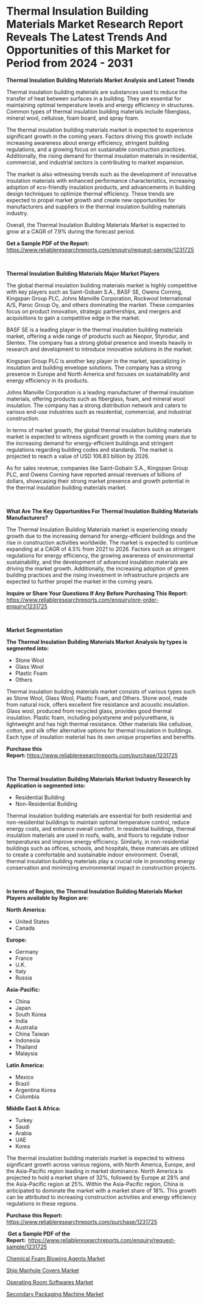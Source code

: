 <p><h1>Thermal Insulation Building Materials Market Research Report Reveals The Latest Trends And Opportunities of this Market for Period from 2024 - 2031</h1></p><p><strong>Thermal Insulation Building Materials Market Analysis and Latest Trends</strong></p>
<p><p>Thermal insulation building materials are substances used to reduce the transfer of heat between surfaces in a building. They are essential for maintaining optimal temperature levels and energy efficiency in structures. Common types of thermal insulation building materials include fiberglass, mineral wool, cellulose, foam board, and spray foam.</p><p>The thermal insulation building materials market is expected to experience significant growth in the coming years. Factors driving this growth include increasing awareness about energy efficiency, stringent building regulations, and a growing focus on sustainable construction practices. Additionally, the rising demand for thermal insulation materials in residential, commercial, and industrial sectors is contributing to market expansion.</p><p>The market is also witnessing trends such as the development of innovative insulation materials with enhanced performance characteristics, increasing adoption of eco-friendly insulation products, and advancements in building design techniques to optimize thermal efficiency. These trends are expected to propel market growth and create new opportunities for manufacturers and suppliers in the thermal insulation building materials industry.</p><p>Overall, the Thermal Insulation Building Materials Market is expected to grow at a CAGR of 7.9% during the forecast period.</p></p>
<p><strong>Get a Sample PDF of the Report:&nbsp;</strong> <a href="https://www.reliableresearchreports.com/enquiry/request-sample/1231725">https://www.reliableresearchreports.com/enquiry/request-sample/1231725</a></p>
<p>&nbsp;</p>
<p><strong>Thermal Insulation Building Materials Major Market Players</strong></p>
<p><p>The global thermal insulation building materials market is highly competitive with key players such as Saint-Gobain S.A., BASF SE, Owens Corning, Kingspan Group PLC, Johns Manville Corporation, Rockwool International A/S, Paroc Group Oy, and others dominating the market. These companies focus on product innovation, strategic partnerships, and mergers and acquisitions to gain a competitive edge in the market.</p><p>BASF SE is a leading player in the thermal insulation building materials market, offering a wide range of products such as Neopor, Styrodur, and Slentex. The company has a strong global presence and invests heavily in research and development to introduce innovative solutions in the market.</p><p>Kingspan Group PLC is another key player in the market, specializing in insulation and building envelope solutions. The company has a strong presence in Europe and North America and focuses on sustainability and energy efficiency in its products.</p><p>Johns Manville Corporation is a leading manufacturer of thermal insulation materials, offering products such as fiberglass, foam, and mineral wool insulation. The company has a strong distribution network and caters to various end-use industries such as residential, commercial, and industrial construction.</p><p>In terms of market growth, the global thermal insulation building materials market is expected to witness significant growth in the coming years due to the increasing demand for energy-efficient buildings and stringent regulations regarding building codes and standards. The market is projected to reach a value of USD 106.83 billion by 2026.</p><p>As for sales revenue, companies like Saint-Gobain S.A., Kingspan Group PLC, and Owens Corning have reported annual revenues of billions of dollars, showcasing their strong market presence and growth potential in the thermal insulation building materials market.</p></p>
<p>&nbsp;</p>
<p><strong>What Are The Key Opportunities For Thermal Insulation Building Materials Manufacturers?</strong></p>
<p><p>The Thermal Insulation Building Materials market is experiencing steady growth due to the increasing demand for energy-efficient buildings and the rise in construction activities worldwide. The market is expected to continue expanding at a CAGR of 4.5% from 2021 to 2026. Factors such as stringent regulations for energy efficiency, the growing awareness of environmental sustainability, and the development of advanced insulation materials are driving the market growth. Additionally, the increasing adoption of green building practices and the rising investment in infrastructure projects are expected to further propel the market in the coming years.</p></p>
<p><strong>Inquire or Share Your Questions If Any Before Purchasing This Report:</strong> <a href="https://www.reliableresearchreports.com/enquiry/pre-order-enquiry/1231725">https://www.reliableresearchreports.com/enquiry/pre-order-enquiry/1231725</a></p>
<p>&nbsp;</p>
<p><strong>Market Segmentation</strong></p>
<p><strong>The Thermal Insulation Building Materials Market Analysis by types is segmented into:</strong></p>
<p><ul><li>Stone Wool</li><li>Glass Wool</li><li>Plastic Foam</li><li>Others</li></ul></p>
<p><p>Thermal insulation building materials market consists of various types such as Stone Wool, Glass Wool, Plastic Foam, and Others. Stone wool, made from natural rock, offers excellent fire resistance and acoustic insulation. Glass wool, produced from recycled glass, provides good thermal insulation. Plastic foam, including polystyrene and polyurethane, is lightweight and has high thermal resistance. Other materials like cellulose, cotton, and silk offer alternative options for thermal insulation in buildings. Each type of insulation material has its own unique properties and benefits.</p></p>
<p><strong>Purchase this Report:&nbsp;</strong><a href="https://www.reliableresearchreports.com/purchase/1231725">https://www.reliableresearchreports.com/purchase/1231725</a></p>
<p>&nbsp;</p>
<p><strong>The Thermal Insulation Building Materials Market Industry Research by Application is segmented into:</strong></p>
<p><ul><li>Residential Building</li><li>Non-Residential Building</li></ul></p>
<p><p>Thermal insulation building materials are essential for both residential and non-residential buildings to maintain optimal temperature control, reduce energy costs, and enhance overall comfort. In residential buildings, thermal insulation materials are used in roofs, walls, and floors to regulate indoor temperatures and improve energy efficiency. Similarly, in non-residential buildings such as offices, schools, and hospitals, these materials are utilized to create a comfortable and sustainable indoor environment. Overall, thermal insulation building materials play a crucial role in promoting energy conservation and minimizing environmental impact in construction projects.</p></p>
<p>&nbsp;</p>
<p><strong>In terms of Region, the Thermal Insulation Building Materials Market Players available by Region are:</strong></p>
<p>
    <p> <strong> North America: </strong>
        <ul>
            <li>United States</li>
            <li>Canada</li>
        </ul>
        </p> 
    <p> <strong> Europe: </strong>
        <ul>
            <li>Germany</li>
            <li>France</li>
            <li>U.K.</li>
            <li>Italy</li>
            <li>Russia</li>
        </ul>
        </p> 
    <p> <strong> Asia-Pacific: </strong>
        <ul>
            <li>China</li>
            <li>Japan</li>
            <li>South Korea</li>
            <li>India</li>
            <li>Australia</li>
            <li>China Taiwan</li>
            <li>Indonesia</li>
            <li>Thailand</li>
            <li>Malaysia</li>
        </ul>
        </p> 
    <p> <strong> Latin America: </strong>
        <ul>
            <li>Mexico</li>
            <li>Brazil</li>
            <li>Argentina Korea</li>
            <li>Colombia</li>
        </ul>
        </p> 
    <p> <strong> Middle East & Africa: </strong>
        <ul>
            <li>Turkey</li>
            <li>Saudi</li>
            <li>Arabia</li>
            <li>UAE</li>
            <li>Korea</li>
        </ul>
    </p>
    </p>
<p><p>The thermal insulation building materials market is expected to witness significant growth across various regions, with North America, Europe, and the Asia-Pacific region leading in market dominance. North America is projected to hold a market share of 32%, followed by Europe at 28% and the Asia-Pacific region at 25%. Within the Asia-Pacific region, China is anticipated to dominate the market with a market share of 18%. This growth can be attributed to increasing construction activities and energy efficiency regulations in these regions.</p></p>
<p><strong>Purchase this Report: </strong><a href="https://www.reliableresearchreports.com/purchase/1231725">https://www.reliableresearchreports.com/purchase/1231725</a></p>
<p>&nbsp;<strong>Get a Sample PDF of the Report:&nbsp;&nbsp;</strong><a href="https://www.reliableresearchreports.com/enquiry/request-sample/1231725">https://www.reliableresearchreports.com/enquiry/request-sample/1231725</a></p>
<p><strong></strong></p>
<p><p><a href="https://view.publitas.com/reportprime-1/chemical-foam-blowing-agents-market-size-growth-outlook-from-2023-to-2030-projecting-at-markets-trends-analysis-by-application-regional-outlook-and-revenue/">Chemical Foam Blowing Agents Market</a></p><p><a href="https://view.publitas.com/reportprime-1/ship-manhole-covers-market-size-furnishes-valuable-information-encompassing-market-share-market-trends-and-projections-spanning-from-2023-to-2030/">Ship Manhole Covers Market</a></p><p><a href="https://view.publitas.com/reportprime-1/insights-into-operating-room-softwares-market-size-analysing-market-share-trends-and-growth-from-2023-to-2030/">Operating Room Softwares Market</a></p><p><a href="https://five-trouble-98a.notion.site/Secondary-Packaging-Machine-Market-Share-Market-New-Trends-Analysis-Report-By-Type-By-Application-a2f1974d9c82417e8edf112a16710e39">Secondary Packaging Machine Market</a></p></p>